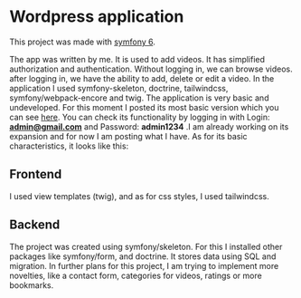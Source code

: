 # Wordpress application

This project was made with [symfony 6](https://symfony.com/releases/6.0).

The app was written by me. It is used to add videos.  It has simplified authorization and authentication. Without logging in, we can browse videos. after logging in, we have the ability to add, delete or edit a video. In the application I used symfony-skeleton, doctrine, tailwindcss, symfony/webpack-encore and twig. The application is very basic and undeveloped. For this moment I posted its most basic version which you can see [here](http://deniii.ct8.pl/). You can check its functionality by logging in with Login: **admin@gmail.com** and Password: **admin1234** .I am already working on its expansion and for now I am posting what I have. 
As for its basic characteristics, it looks like this:
## Frontend
I used view templates (twig), and as for css styles, I used tailwindcss.
## Backend
The project was created using symfony/skeleton. For this I installed other packages like symfony/form, and doctrine. It stores data using SQL and migration.
In further plans for this project, I am trying to implement more novelties, like a contact form, categories for videos, ratings or more bookmarks. 
